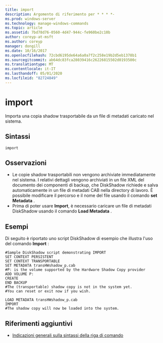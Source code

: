 ```yaml
---
title: import
description: Argomento di riferimento per * * * *-
ms.prod: windows-server
ms.technology: manage-windows-commands
ms.topic: article
ms.assetid: 7bd78d76-0560-4d47-944c-fe960be2c10b
author: coreyp-at-msft
ms.author: coreyp
manager: dongill
ms.date: 10/16/2017
ms.openlocfilehash: 72cbd6195de64a6a0a7f2c258e19b2d5eb1378b1
ms.sourcegitcommit: ab64dc83fca28039416c26226815502d0193500c
ms.translationtype: MT
ms.contentlocale: it-IT
ms.lasthandoff: 05/01/2020
ms.locfileid: "82724849"
---
```

# <a name="import"></a>import



Importa una copia shadow trasportabile da un file di metadati caricato nel sistema.



## <a name="syntax"></a>Sintassi

```
import
```

## <a name="remarks"></a>Osservazioni

-   Le copie shadow trasportabili non vengono archiviate immediatamente nel sistema. I relativi dettagli vengono archiviati in un file XML del documento dei componenti di backup, che DiskShadow richiede e salva automaticamente in un file di metadati CAB nella directory di lavoro. È possibile modificare il percorso e il nome del file usando il comando **set Metadata** .
-   Prima di poter usare **Import**, è necessario caricare un file di metadati DiskShadow usando il comando **Load Metadata** .

## <a name="examples"></a>Esempi

Di seguito è riportato uno script DiskShadow di esempio che illustra l'uso del comando **Import** :
```
#Sample DiskShadow script demonstrating IMPORT
SET CONTEXT PERSISTENT
SET CONTEXT TRANSPORTABLE
SET METADATA transHWshadow_p.cab
#P: is the volume supported by the Hardware Shadow Copy provider
ADD VOLUME P:
CREATE
END BACKUP
#The (transportable) shadow copy is not in the system yet.
#You can reset or exit now if you wish.

LOAD METADATA transHWshadow_p.cab
IMPORT
#The shadow copy will now be loaded into the system.
```

## <a name="additional-references"></a>Riferimenti aggiuntivi

- [Indicazioni generali sulla sintassi della riga di comando](command-line-syntax-key.md)